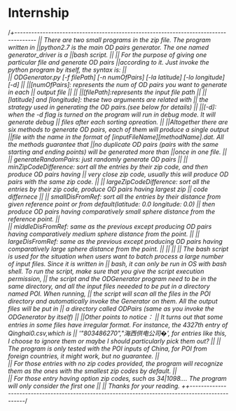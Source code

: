  # Internship 
/*+-------------------------------------------------------------------------------------
 ||	 There are two small programs in the zip file.  The program written in 
 ||python2.7 is the main OD pairs generator. The one named generator_driver is a 
 ||bash script.
 || 
 ||  For the purpose of giving one particular file and generate OD pairs 
 ||according to it. Just invoke the python program by itself, the syntax is:
 ||				
 ||			ODGenerator.py [-f filePath] [-n numOfPairs] [-la latitude] [-lo longitude] [-d]
 ||
 ||[numOfPairs]: represents the num of OD pairs you want to generate in each 
 ||					output file
 ||
 ||
 ||[filePath]:represents the input file path
 ||
 ||[latitude] and [longitude]: these two arguments are related with 
 ||					the strategy used in generating the OD pairs.(see below for details)
 ||
 ||[-d]: when the -d flag is turned on the program will run in debug mode. It will generate debug 
 || 				files after each sorting opreation.
 ||
 ||Altogether there are six methods to generate OD pairs, each of them will produce a single output 
 ||file with the name in the format of [inputFileName][methodName].dat. All the methods guarantee that
 ||no duplicate OD pairs (pairs with the same starting and ending points) will be generated more than 
 ||once in one file.
 ||
 ||			generateRandomPairs: just randomly generate OD pairs
 ||
 ||  		minZipCodeDifference: sort all the entries by their zip code, and then produce OD pairs having 
 ||                             very close zip code, usually this will produce OD pairs with the same zip code.
 ||
 ||         largeZipCodeDifference: sort all the entries by their zip code, produce OD pairs having largest zip
 ||                             code differnece
 || 
 ||         smallDisFromRef: sort all the entries by their distance from given reference point or from default(latitude: 0.0 longitude: 0.0)
 ||                             then produce OD pairs having comparatively small sphere distance from the reference point.
 ||          
 ||         middleDisFromRef: same as the previous except producing OD pairs having comparatively medium sphere distance from the point.
 ||
 ||			largeDisFromRef: same as the previous except producing OD pairs having comparatively large sphere distance from the point.
 ||
 ||
 ||
 || The bash script is used for the situation when users want to batch process a large number of input files. Since it is written in 
 ||			 bash, it can only be run in OS with bash shell. To run the script, make sure that you give the script execution permission,
 ||          the script and the ODGenerator program need to be in the same directory, and all the input files neeeded to be put in a directory named POI. When running, 
 ||          the script will scan all the files in the POI directory and automatically invoke the Generator on them. All the output files will be put in 
 ||          a directory called ODPairs (same as you invoke the ODGenerator by itself)
 ||
 ||Other points to notice：
 ||          It turns out that some entries in some files have irregular format. For instance, the 4327th entry of Qinghai0.csv,which is 
 ||			'"803486270","海西供电公司�', for entries like this, I choose to ignore them or maybe I should particularly pick them out?
 ||
 ||			The program is only tested with the POI inputs of China, for POI from foreign countries, it might work, but no guarantee.
 ||  
 ||         For those entries with no zip codes provided, the program will recognize them as the ones with the smallest zip codes by default.
 ||           
 ||         For those entry having option zip codes, such as 34|1098.... The program will only consider the first one
 ||
 ||  Thanks for your reading.
 ++-------------------------------------------------------------------------------------------------*/
